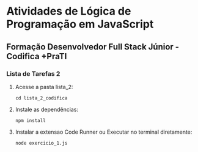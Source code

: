 # Atividades de Lógica de Programação em JavaScript
## Formação Desenvolvedor Full Stack Júnior - Codifica +PraTI

### Lista de Tarefas 2

1. Acesse a pasta lista_2:
   ```
   cd lista_2_codifica
   ```

2. Instale as dependências:
   ```
   npm install
   ```
3. Instalar a extensao Code Runner ou Executar no terminal diretamente:
   ```
   node exercicio_1.js
   ```
